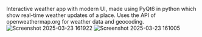 Interactive weather app with modern UI, made using PyQt6 in python which show real-time weather updates of a place. Uses the API of openweathermap.org for weather data and geocoding.
![Screenshot 2025-03-23 161922](https://github.com/user-attachments/assets/d6ee3e17-d227-4b60-9995-51019257ad21)
![Screenshot 2025-03-23 161005](https://github.com/user-attachments/assets/27c668f4-c0be-4182-b7a9-3275711357e5)
